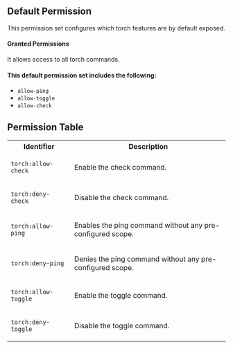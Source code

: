 ## Default Permission

This permission set configures which
torch features are by default exposed.

#### Granted Permissions

It allows access to all torch commands.


#### This default permission set includes the following:

- `allow-ping`
- `allow-toggle`
- `allow-check`

## Permission Table

<table>
<tr>
<th>Identifier</th>
<th>Description</th>
</tr>


<tr>
<td>

`torch:allow-check`

</td>
<td>

Enable the check command.

</td>
</tr>

<tr>
<td>

`torch:deny-check`

</td>
<td>

Disable the check command.

</td>
</tr>

<tr>
<td>

`torch:allow-ping`

</td>
<td>

Enables the ping command without any pre-configured scope.

</td>
</tr>

<tr>
<td>

`torch:deny-ping`

</td>
<td>

Denies the ping command without any pre-configured scope.

</td>
</tr>

<tr>
<td>

`torch:allow-toggle`

</td>
<td>

Enable the toggle command.

</td>
</tr>

<tr>
<td>

`torch:deny-toggle`

</td>
<td>

Disable the toggle command.

</td>
</tr>
</table>
